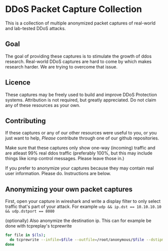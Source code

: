# DDoS Packet Capture Collection

This is a collection of multiple anonymized packet captures of real-world and lab-tested DDoS attacks.

## Goal
The goal of providing these captures is to stimulate the growth of ddos research. 
Real-world DDoS captures are hard to come by which makes research harder.
We are trying to overcome that issue.


## Licence
These captures may be freely used to build and improve DDoS Protection systems. 
Attribution is not required, but greatly appreciated. Do not claim any of these resources as your own.


## Contributing
If these captures or any of our other resources were useful to you, or you just want to help, *Please* contribute through one of our github repositories.

Make sure that these captures only show one-way (incoming) traffic and are atleast 99% real ddos traffic 
(preferably 100%, but this may include things like icmp control messages. Please leave those in.)

If you prefer to anonymize your captures because they may contain real user information. Please do. 
Instructions are below.


## Anonymizing your own packet captures
First, open your capture in wireshark and write a display filter to only select traffic that's part of your attack.
For example `udp && ip.dst == 10.10.10.10 && udp.dstport == 8080`

(optionally) Also anonymize the destination ip. This can for example be done with tcpreplay's tcprewrite
```bash
for file in $(ls);
  do tcprewrite --infile=$file --outfile=/root/anonymous/$file --dstipmap=0.0.0.0/0:10.10.10.10;
done
```
